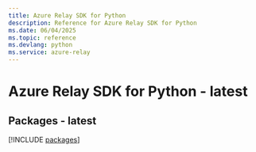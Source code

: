 ```yaml
---
title: Azure Relay SDK for Python
description: Reference for Azure Relay SDK for Python
ms.date: 06/04/2025
ms.topic: reference
ms.devlang: python
ms.service: azure-relay
---
```

# Azure Relay SDK for Python - latest
## Packages - latest
[!INCLUDE [packages](relay-index.md)]